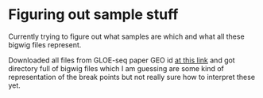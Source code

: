 # Figuring out sample stuff

Currently trying to figure out what samples are which and what all these
bigwig files represent. 

Downloaded all files from GLOE-seq paper GEO id [at this link](https://www.ncbi.nlm.nih.gov/geo/query/acc.cgi?acc=GSE134225)
and got directory full of bigwig files which I am guessing are some
kind of representation of the break points but not really sure
how to interpret these yet.
